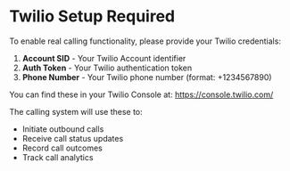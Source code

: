 # Twilio Setup Required

To enable real calling functionality, please provide your Twilio credentials:

1. **Account SID** - Your Twilio Account identifier
2. **Auth Token** - Your Twilio authentication token  
3. **Phone Number** - Your Twilio phone number (format: +1234567890)

You can find these in your Twilio Console at: https://console.twilio.com/

The calling system will use these to:
- Initiate outbound calls
- Receive call status updates
- Record call outcomes
- Track call analytics